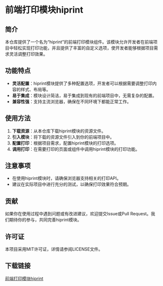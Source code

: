 # 前端打印模块hiprint

## 简介

本仓库提供了一个名为“hiprint”的前端打印模块组件。该模块允许开发者在前端项目中轻松实现打印功能，并且提供了丰富的自定义选项，使开发者能够根据项目需求灵活调整打印效果。

## 功能特点

- **灵活配置**：hiprint模块提供了多种配置选项，开发者可以根据需要调整打印内容的样式、布局等。
- **易于集成**：模块设计简洁，易于集成到现有的前端项目中，无需复杂的配置。
- **兼容性强**：支持主流浏览器，确保在不同环境下都能正常工作。

## 使用方法

1. **下载资源**：从本仓库下载hiprint模块的资源文件。
2. **引入模块**：将下载的资源文件引入到你的前端项目中。
3. **配置打印**：根据项目需求，配置hiprint模块的打印选项。
4. **调用打印**：在需要打印的页面或组件中调用hiprint模块的打印功能。

## 注意事项

- 在使用hiprint模块时，请确保浏览器支持相关的打印API。
- 建议在实际项目中进行充分的测试，以确保打印效果符合预期。

## 贡献

如果你在使用过程中遇到问题或有改进建议，欢迎提交Issue或Pull Request。我们期待你的参与，共同完善hiprint模块。

## 许可证

本项目采用MIT许可证，详情请参阅LICENSE文件。

## 下载链接

[前端打印模块hiprint](https://pan.quark.cn/s/d434b94ea976)